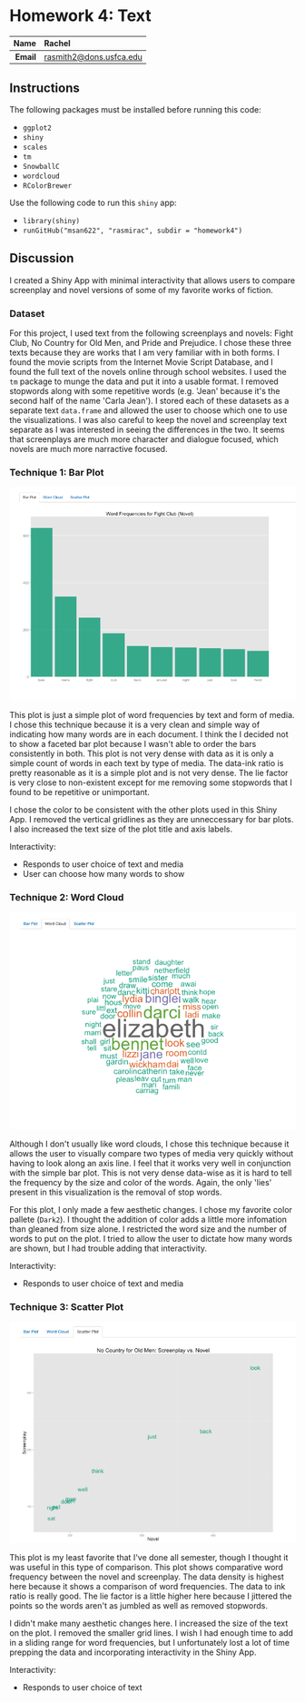 Homework 4: Text
==============================

| **Name**  | Rachel  |
|----------:|:-------------|
| **Email** | rasmith2@dons.usfca.edu |

## Instructions ##

The following packages must be installed before running this code: 

- `ggplot2`
- `shiny`
- `scales`
- `tm`
- `SnowballC`
- `wordcloud`
- `RColorBrewer`

Use the following code to run this `shiny` app:

- `library(shiny)`
- `runGitHub("msan622", "rasmirac", subdir = "homework4")`


## Discussion ##

I created a Shiny App with minimal interactivity that allows users to compare screenplay and novel versions of some of my favorite works of fiction. 

### Dataset ###

For this project, I used text from the following screenplays and novels: Fight Club, No Country for Old Men, and Pride and Prejudice. I chose these three texts because they are works that I am very familiar with in both forms. I found the movie scripts from the Internet Movie Script Database, and I found the full text of the novels online through school websites. I used the `tm` package to munge the data and put it into a usable format. I removed stopwords along with some repetitive words (e.g. 'Jean' because it's the second half of the name 'Carla Jean'). I stored each of these datasets as a separate text `data.frame` and allowed the user to choose which one to use the visualizations. I was also careful to keep the novel and screenplay text separate as I was interested in seeing the differences in the two. It seems that screenplays are much more character and dialogue focused, which novels are much more narractive focused.

### Technique 1: Bar Plot ###

![](barplot.png)

This plot is just a simple plot of word frequencies by text and form of media. I chose this technique because it is a very clean and simple way of indicating how many words are in each document. I think the I decided not to show a faceted bar plot because I wasn't able to order the bars consistently in both. This plot is not very dense with data as it is only a simple count of words in each text by type of media. The data-ink ratio is pretty reasonable as it is a simple plot and is not very dense. The lie factor is very close to non-existent except for me removing some stopwords that I found to be repetitive or unimportant. 

I chose the color to be consistent with the other plots used in this Shiny App. I removed the vertical gridlines as they are unneccessary for bar plots. I also increased the text size of the plot title and axis labels. 

Interactivity: 

- Responds to user choice of text and media
- User can choose how many words to show

### Technique 2: Word Cloud ###

![](wordcloud.png)

Although I don't usually like word clouds, I chose this technique because it allows the user to visually compare two types of media very quickly without having to look along an axis line. I feel that it works very well in conjunction with the simple bar plot. This is not very dense data-wise as it is hard to tell the frequency by the size and color of the words. Again, the only 'lies' present in this visualization is the removal of stop words. 

For this plot, I only made a few aesthetic changes. I chose my favorite color pallete (`Dark2`). I thought the addition of color adds a little more infomation than gleaned from size alone. I restricted the word size and the number of words to put on the plot. I tried to allow the user to dictate how many words are shown, but I had trouble adding that interactivity. 

Interactivity: 

- Responds to user choice of text and media

### Technique 3: Scatter Plot ###

![](scatterplot.png)

This plot is my least favorite that I've done all semester, though I thought it was useful in this type of comparison. This plot shows comparative word frequency between the novel and screenplay. The data density is highest here because it shows a comparison of word frequencies. The data to ink ratio is really good. The lie factor is a little higher here because I jittered the points so the words aren't as jumbled as well as removed stopwords. 

I didn't make many aesthetic changes here. I increased the size of the text on the plot. I removed the smaller grid lines. I wish I had enough time to add in a sliding range for word frequencies, but I unfortunately lost a lot of time prepping the data and incorporating interactivity in the Shiny App. 

Interactivity: 

- Responds to user choice of text